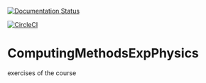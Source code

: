 [![Documentation Status](https://readthedocs.org/projects/computingmethodsforexperimentalpyhsics/badge/?version=latest)](https://computingmethodsforexperimentalpyhsics.readthedocs.io/en/latest/?badge=latest)

[![CircleCI](https://circleci.com/gh/fturini98/ComputingMethodsExpPhysics/tree/master.svg?style=svg)](https://circleci.com/gh/fturini98/ComputingMethodsExpPhysics/tree/master)

# ComputingMethodsExpPhysics
exercises of the course
